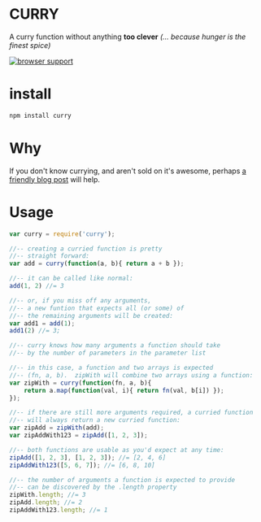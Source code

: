 CURRY
=====

A curry function without anything **too clever**
_(... because hunger is the finest spice)_

[![browser support](https://ci.testling.com/hughfdjackson/curry.png)](https://ci.testling.com/hughfdjackson/curry)

# install

```bash
npm install curry
```
# Why

If you don't know currying, and aren't sold on it's awesome, perhaps [a friendly blog post](http://hughfdjackson.com/javascript/2013/07/06/why-curry-helps/) will help.

# Usage

```javascript
var curry = require('curry');

//-- creating a curried function is pretty
//-- straight forward:
var add = curry(function(a, b){ return a + b });

//-- it can be called like normal:
add(1, 2) //= 3

//-- or, if you miss off any arguments,
//-- a new funtion that expects all (or some) of
//-- the remaining arguments will be created:
var add1 = add(1);
add1(2) //= 3;

//-- curry knows how many arguments a function should take
//-- by the number of parameters in the parameter list

//-- in this case, a function and two arrays is expected
//-- (fn, a, b).  zipWith will combine two arrays using a function:
var zipWith = curry(function(fn, a, b){
    return a.map(function(val, i){ return fn(val, b[i]) });
});

//-- if there are still more arguments required, a curried function
//-- will always return a new curried function:
var zipAdd = zipWith(add);
var zipAddWith123 = zipAdd([1, 2, 3]);

//-- both functions are usable as you'd expect at any time:
zipAdd([1, 2, 3], [1, 2, 3]); //= [2, 4, 6]
zipAddWith123([5, 6, 7]); //= [6, 8, 10]

//-- the number of arguments a function is expected to provide
//-- can be discovered by the .length property
zipWith.length; //= 3
zipAdd.length; //= 2
zipAddWith123.length; //= 1
```
